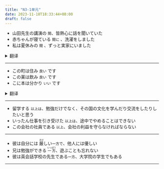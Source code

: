 ```yaml
---
title: "N3-1单元"
date: 2023-11-18T18:33:44+08:00
draft: false
---
```


- 山田先生の講演の `間`、皆熱心に話を聞いていた
- 赤ちゃんが寝ている `間に` 、洗濯をしました
- 私は夏休みの `間` 、ずっと実家にいました
<details>
    <summary>翻译</summary>
    <li>在山田先生演讲期间,大家都非常认真地听着</li>
    <li>在小宝宝睡觉的时候把衣服洗好了</li>
    <li>暑假期间,我一直待在老家</li>
</details>

---

- この町は住み `良い` です
- この薬は飲み `良い` です
- こに本は分かり `いい` です

<details title="das"><summary>翻译</summary>
asd
</details>

---

- 留学する `以上は`、勉強だけでなく、その国の文化を学んだり交流をしたりしたいと思う
- いったん仕事を引き受けた `以上は`、途中でやめることはできない
- この会社の社員である `以上`、会社の利益を守らなければならない

---

- 彼は自分には <ruby>厳<rt>きび</rt></ruby>しい`一方で`、他人には優しい
- 兄は勉強ができる <ruby>`一方`<rt>いっぽう</rt></ruby>、遊ぶことも忘れない
- 彼は英会話学校の先生である`一方`、大学院の学生でもある

---
